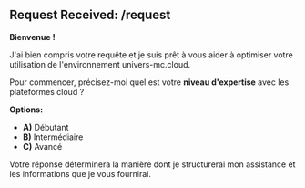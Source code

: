 ##  Request Received: /request 

**Bienvenue !** 

J'ai bien compris votre requête et je suis prêt à vous aider à optimiser votre utilisation de l'environnement univers-mc.cloud. 

Pour commencer,  précisez-moi  quel est votre **niveau d'expertise** avec les plateformes cloud ?

**Options:**

* **A)** Débutant 
* **B)** Intermédiaire 
* **C)** Avancé

Votre réponse déterminera la manière dont je structurerai mon assistance et les informations que je vous fournirai. 


